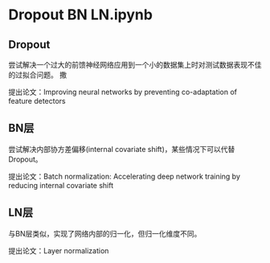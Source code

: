 # Dropout BN LN.ipynb
## Dropout
尝试解决一个过大的前馈神经网络应用到一个小的数据集上时对测试数据表现不佳的过拟合问题。
撒

提出论文：Improving neural networks by preventing co-adaptation of feature detectors
## BN层
尝试解决内部协方差偏移(internal covariate shift)，某些情况下可以代替Dropout。

提出论文：Batch normalization: Accelerating deep network training by reducing internal covariate shift
## LN层
与BN层类似，实现了网络内部的归一化，但归一化维度不同。

提出论文：Layer normalization
